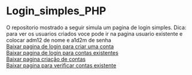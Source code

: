 # Login_simples_PHP
O repositorio mostrado a seguir simula um pagina de login simples. Dica: para ver os usuarios criados voce pode ir na pagina usuario existente e colocar adm12 de nome e a1d2m de senha  
<a href="index.php"> Baixar pagina de login para criar uma conta </a>
<br>
<a href="index2.php"> Baixar pagina de login para contas existentes</a>
<br>
<a href="criar.php"> Baixar pagina criação de contas </a>
<br>
<a href="existente.php"> Baixar pagina para verificar contas existente </a>

